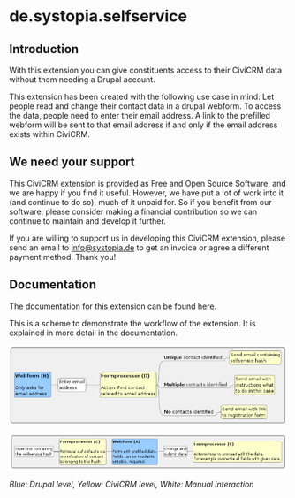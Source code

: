 # de.systopia.selfservice

## Introduction

With this extension you can give constituents access to their CiviCRM data without them needing a Drupal account.

This extension has been created with the following use case in mind:
Let people read and change their contact data in a drupal webform. To access the data, people need to enter their email address. A link to the prefilled
webform will be sent to that email address if and only if the email address exists within CiviCRM.

## We need your support

This CiviCRM extension is provided as Free and Open Source Software, and we are happy if you find it useful. However, we have put a lot of work into it (and continue to do so), much of it unpaid for. So if you benefit from our software, please consider making a financial contribution so we can continue to maintain and develop it further.

If you are willing to support us in developing this CiviCRM extension, please send an email to info@systopia.de to get an invoice or agree a different payment method. Thank you!

## Documentation

The documentation for this extension can be found [here](https://docs.civicrm.org/selfservice/en).

This is a scheme to demonstrate the workflow of the extension. It is explained in more detail in the documentation.

![Scheme send email](./docs/img/selfservice-scheme-send-email.png)

![Scheme update data](./docs/img/selfservice-scheme-update-data.png)

_Blue: Drupal level, Yellow: CiviCRM level, White: Manual interaction_
